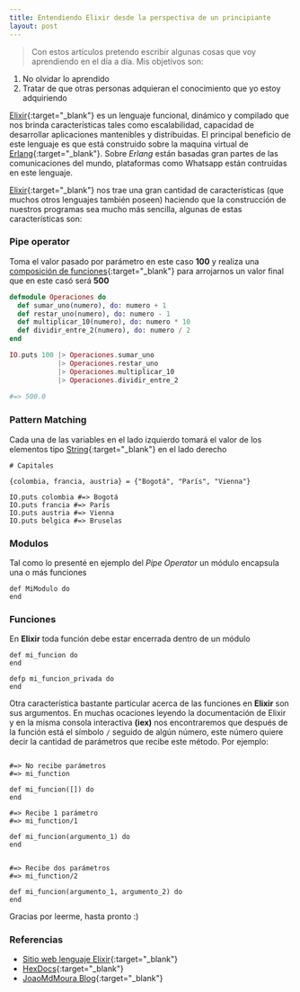 ```yaml
---
title: Entendiendo Elixir desde la perspectiva de un principiante
layout: post
---
```


> Con estos artículos pretendo escribir algunas cosas que voy aprendiendo en el día a día. 
Mis objetivos son:
1. No olvidar lo aprendido
2. Tratar de que otras personas adquieran el conocimiento que yo estoy adquiriendo

[Elixir](http://elixir-lang.org){:target="_blank"} es un lenguaje funcional, dinámico y compilado que nos brinda características tales como escalabilidad, capacidad de desarrollar aplicaciones mantenibles y distribuidas.
El principal beneficio de este lenguaje es que está construido sobre la maquina virtual de [Erlang](http://www.erlang.org){:target="_blank"}.
Sobre *Erlang* están basadas gran partes de las comunicaciones del mundo, plataformas como Whatsapp están contruidas en este lenguaje.

[Elixir](http://elixir-lang.org){:target="_blank"} nos trae una gran cantidad de características (que muchos otros lenguajes también poseen) haciendo que la construcción de nuestros programas sea mucho más sencilla, algunas de estas características son:

### Pipe operator

Toma el valor pasado por parámetro en este caso **100** y realiza una [composición de funciones](https://es.wikipedia.org/wiki/Función_compuesta){:target="_blank"} para arrojarnos un valor final que en este casó será **500**

```elixir
defmodule Operaciones do
  def sumar_uno(numero), do: numero + 1
  def restar_uno(numero), do: numero - 1
  def multiplicar_10(numero), do: numero * 10
  def dividir_entre_2(numero), do: numero / 2
end

IO.puts 100 |> Operaciones.sumar_uno
            |> Operaciones.restar_uno
            |> Operaciones.multiplicar_10
            |> Operaciones.dividir_entre_2
						
#=> 500.0
```

### Pattern Matching

Cada una de las variables en el lado izquierdo tomará el valor de los elementos tipo [String](https://hexdocs.pm/elixir/String.html#content){:target="_blank"} en el lado derecho

```
# Capitales

{colombia, francia, austria} = {"Bogotá", "París", "Vienna"}

IO.puts colombia #=> Bogotá
IO.puts francia #=> París
IO.puts austria #=> Vienna
IO.puts belgica #=> Bruselas
```

### Modulos

Tal como lo presenté en ejemplo del *Pipe Operator* un módulo encapsula una o más funciones

```
def MiModulo do
end
```

### Funciones 
En **Elixir** toda función debe estar encerrada dentro de un módulo

```
def mi_funcion do
end

defp mi_funcion_privada do
end
```

Otra característica bastante particular acerca de las funciones en **Elixir** son sus argumentos. En muchas ocaciones leyendo la documentación de Elixir y en la misma consola interactiva **(iex)** nos encontraremos que después de la función está el símbolo ```/``` seguido de algún número, este número quiere decir la cantidad de parámetros que recibe este método. Por ejemplo:

```

#=> No recibe parámetros
#=> mi_function

def mi_funcion([]) do
end

#=> Recibe 1 parámetro
#=> mi_function/1

def mi_funcion(argumento_1) do
end


#=> Recibe dos parámetros
#=> mi_function/2

def mi_funcion(argumento_1, argumento_2) do
end

```

Gracias por leerme, hasta pronto :)

### Referencias
* [Sitio web lenguaje Elixir](http://elixir-lang.org/){:target="_blank"}
* [HexDocs](https://hexdocs.pm/elixir/Kernel.html){:target="_blank"}
* [JoaoMdMoura Blog](http://joaomdmoura.com/){:target="_blank"}